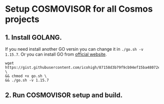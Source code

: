 # Setup COSMOVISOR for all Cosmos projects


## 1. Install GOLANG.
If you need install another GO versin you can change it in `./go.sh -v 1.15.7`. Or you can install GO from [official website](https://golang.org/doc/install).
```
wget https://gist.githubusercontent.com/icohigh/87158d3b79f9cb94ef15ba48072e240e/raw/559308a871b1010a9634c690e29ad86878f611a8/go.sh \
&& chmod +x go.sh \
&& ./go.sh -v 1.15.7
```

## 2. Run COSMOVISOR setup and build.

